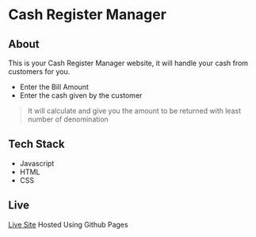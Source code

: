 # Cash Register Manager
## About
This is your Cash Register Manager website, it will handle your cash from customers for you.
- Enter the Bill Amount
- Enter the cash given by the customer
> It will calculate and give you the amount to be returned with least number of denomination
## Tech Stack
- Javascript
- HTML
- CSS
## Live
[Live Site](https://muralidhar22.github.io/neogcamp-mark10/)
Hosted Using Github Pages
